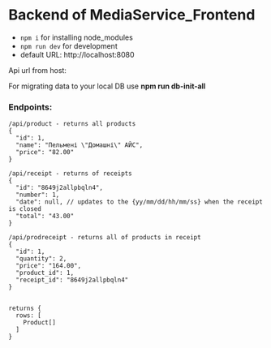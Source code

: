 # Backend of MediaService_Frontend

- `npm i` for installing node_modules
- `npm run dev` for development
- default URL: http://localhost:8080

Api url from host: [](https://media-service-api.onrender.com)

For migrating data to your local DB use **npm run db-init-all**

### Endpoints:
```
/api/product - returns all products
{
  "id": 1,
  "name": "Пельмені \"Домашні\" АЙС",
  "price": "82.00"
}

/api/receipt - returns of receipts 
{
  "id": "8649j2allpbqln4",
  "number": 1,
  "date": null, // updates to the {yy/mm/dd/hh/mm/ss} when the receipt is closed 
  "total": "43.00"
}

/api/prodreceipt - returns all of products in receipt
{
  "id": 1,
  "quantity": 2,
  "price": "164.00", 
  "product_id": 1,
  "receipt_id": "8649j2allpbqln4"
}


returns {
  rows: [
    Product[]
  ]
}
